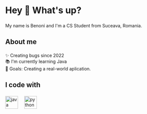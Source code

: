 <h1 align="left">Hey 👋 What's up?</h1>

###

<p align="left">My name is Benoni and I'm a CS Student from Suceava, Romania.</p>

###

<h2 align="left">About me</h2>

###

<p align="left">✨ Creating bugs since 2022<br>📚 I'm currently learning Java<br>🎯 Goals: Creating a real-world aplication.</p>

###

<h2 align="left">I code with</h2>

###

<div align="left">
  <img src="https://cdn.jsdelivr.net/gh/devicons/devicon/icons/java/java-original.svg" height="40" alt="java logo"  />
  <img width="12" />
  <img src="https://cdn.jsdelivr.net/gh/devicons/devicon/icons/python/python-original.svg" height="40" alt="python logo"  />
</div>

###

